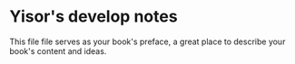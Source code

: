 # Yisor's develop notes

This file file serves as your book's preface, a great place to describe your book's content and ideas.
